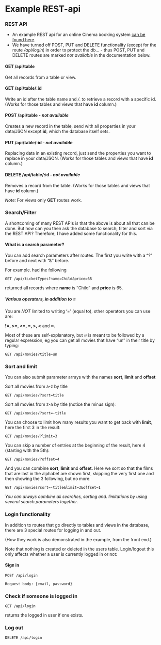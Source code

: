 # Example REST-api

### REST API

-   An example REST api for an online Cinema booking system [can be found here](https://cinema-rest.nodehill.se).
-   We have turned off POST, PUT and DELETE functionality (except for the route _/api/login_) in order to protect the db… - thus POST, PUT and DELETE routes are marked _not available_ in the documentation below.

#### GET /api/table

Get all records from a table or view.

#### GET /api/table/:id

Write an id after the table name and _/_. to retrieve a record with a specific id. (Works for those tables and views that have **id** column.)

#### POST /api/table - _not available_

Creates a new record in the table, send with all properties in your data/JSON except **id**, which the database itself sets.

#### PUT /api/table/:id - _not available_

Replacing data in an existing record, just send the properties you want to replace in your data/JSON. (Works for those tables and views that have **id** column.)

#### DELETE /api/table/:id - _not available_

Removes a record from the table. (Works for those tables and views that have **id** column.)

_Note:_ For views only **GET** routes work.

### Search/Filter

A shortcoming of many REST APIs is that the above is about all that can be done. But how can you then ask the database to search, filter and sort via the REST API? Therefore, I have added some functionality for this.

#### What is a search parameter?

You can add search parameters after routes. The first you write with a “?” before and next with “&” before.

For example. had the following

```
GET /api/ticketTypes?name=Child&price=65
```

returned all records where **name** is “Child” and **price** is 65.

##### Various operators, in addition to =

You are _NOT_ limited to writing ‘=’ (equal to), other operators you can use are:

**!=, >=, <=, =, >, <** and **≈**.

Most of these are self-explanatory, but **≈** is meant to be followed by a regular expression, eg you can get all movies that have “un” in their title by typing:

```
GET /api/movies?title≈un
```

### Sort and limit

You can also submit parameter arrays with the names **sort**, **limit** and **offset**

Sort all movies from a-z by title

```
GET /api/movies/?sort=title
```

Sort all movies from z-a by title (notice the minus sign):

```
GET /api/movies/?sort=-title
```

You can choose to limit how many results you want to get back with **limit**, here the first 3 in the result:

```
GET /api/movies/?limit=3
```

You can skip a number of entries at the beginning of the result, here 4 (starting with the 5th):

```
GET /api/movies/?offset=4
```

And you can combine **sort**, **limit** and **offset**. Here we sort so that the films that are last in the alphabet are shown first, skipping the very first one and then showing the 3 following, but no more:

```
GET /api/movies?sort=-title&limit=3&offset=1
```

_You can always combine all searches, sorting and. limitations by using several search parameters together._

### Login functionality

In addition to routes that go directly to tables and views in the database, there are 3 special routes for logging in and out.

(How they work is also demonstrated in the example, from the front end.)

Note that nothing is created or deleted in the users table. Login/logout this only affects whether a user is currently logged in or not:

#### Sign in

```
POST /api/login
```

```
Request body: {email, password}
```

### Check if someone is logged in

```
GET /api/login
```

returns the logged in user if one exists.

### Log out

```
DELETE /api/login
```
